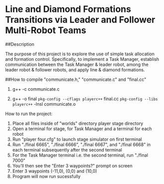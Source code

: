 # Line and Diamond Formations Transitions via Leader and Follower Multi-Robot Teams

##Description

   The purpose of this project is to explore the use of simple task allocation 
   and formation control. Specifically, to implement a Task Manager, establish 
   communication between the Task Manager & leader robot, among the leader 
   robot & follower robots, and apply line & diamond formations.

##How to compile "communicate.h," "communicate.c" and "final.cc"

1. g++ -c communicate.c

2. g++ -o final `pkg-config --cflags playerc++` final.cc `pkg-config --libs playerc++` -lnsl communicate.o

How to run the project:

1. Place all files inside of "worlds" directory player stage directory
2. Open a terminal for stage, for Task Manager and a terminal for each robot
3. Run "player four.cfg" to launch stage simulator on first terminal
4. Run "./final 6665", "./final 6666", "./final 6667",
    and "./final 6668" in each terminal subsequently after the second terminal
5. For the Task Manager terminal i.e. the second terminal, run
    "./final 7000"
6. You'll then see the "Enter 3 waypoints?" prompt on screen
7. Enter 3 waypoints (-11,0), (0,0) and (10,0) 
8. Program will now run sucessfully     




